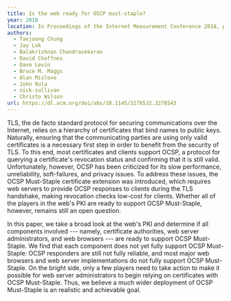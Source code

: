 ```yaml
---
title: Is the web ready for OSCP must-staple?
year: 2018
location: In Proceedings of the Internet Measurement Conference 2018, pp. 105-118. 2018.
authors:
  - Taejoong Chung
  - Jay Lok
  - Balakrishnan Chandrasekaran
  - David Choffnes
  - Dave Levin
  - Bruce M. Maggs
  - Alan Mislove
  - John Rula
  - nick-sullivan
  - Christo Wilson
url: https://dl.acm.org/doi/abs/10.1145/3278532.3278543
---
```


TLS, the de facto standard protocol for securing communications over the Internet, relies on a hierarchy of certificates that bind names to public keys. Naturally, ensuring that the communicating parties are using only valid certificates is a necessary first step in order to benefit from the security of TLS. To this end, most certificates and clients support OCSP, a protocol for querying a certificate's revocation status and confirming that it is still valid. Unfortunately, however, OCSP has been criticized for its slow performance, unreliability, soft-failures, and privacy issues. To address these issues, the OCSP Must-Staple certificate extension was introduced, which requires web servers to provide OCSP responses to clients during the TLS handshake, making revocation checks low-cost for clients. Whether all of the players in the web's PKI are ready to support OCSP Must-Staple, however, remains still an open question.

In this paper, we take a broad look at the web's PKI and determine if all components involved --- namely, certificate authorities, web server administrators, and web browsers --- are ready to support OCSP Must-Staple. We find that each component does not yet fully support OCSP Must-Staple: OCSP responders are still not fully reliable, and most major web browsers and web server implementations do not fully support OCSP Must-Staple. On the bright side, only a few players need to take action to make it possible for web server administrators to begin relying on certificates with OCSP Must-Staple. Thus, we believe a much wider deployment of OCSP Must-Staple is an realistic and achievable goal.
